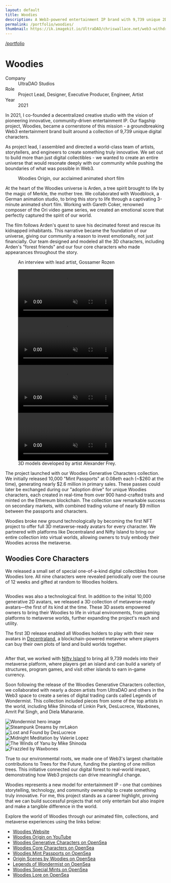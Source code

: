 ```yaml
---
layout: default
title: Woodies
description: A Web3-powered entertainment IP brand with 9,739 unique 2D and 3D avatars ready for the metaverse.
permalink: /portfolio/woodies/
thumbnail: https://ik.imagekit.io/UltraDAO/chriswallace.net/web3-withdrawal-thumbnail.png
---
```


<div style="background-image: url(https://ik.imagekit.io/UltraDAO/chriswallace.net/hero_bg.webp?tr=q-75,w-2000);" class="relative bg-cover bg-[25%_bottom] min-h-[360px] md:h-screen flex flex-col justify-between items-start fade-in-element md:pb-8 mb-12 before:content-[''] before:absolute before:inset-0 before:bg-gradient-to-b before:from-transparent before:to-black before:opacity-70 z-20">
  <div class="content-container w-full relative z-30">
    <a class="back text-white dark:text-white" href="/portfolio">/portfolio</a>
  </div>
  <div class="content-container w-full relative z-30">
    <h1 class="mb-3 text-white">Woodies</h1>
    <dl class="project-list">
      <div>
        <dt class="!text-white">Company</dt>
        <dd class="text-white/70">UltraDAO Studios</dd>
      </div>
      <div>
        <dt class="!text-white">Role</dt>
        <dd class="text-white/70">Project Lead, Designer, Executive Producer, Engineer, Artist</dd>
      </div>
      <div>
        <dt class="!text-white">Year</dt>
        <dd class="text-white/70">2021</dd>
      </div>
    </dl>
  </div>
</div>

<div class="content-container">
  <p class="fade-in-element">
    In 2021, I co-founded a decentralized creative studio with the vision of pioneering innovative, community-driven entertainment IP. Our flagship project, Woodies, became a cornerstone of this mission - a groundbreaking Web3 entertainment brand built around a collection of 9,739 unique digital characters.
  </p>

  <p class="fade-in-element">
    As project lead, I assembled and directed a world-class team of artists, storytellers, and engineers to create something truly innovative. We set out to build more than just digital collectibles - we wanted to create an entire universe that would resonate deeply with our community while pushing the boundaries of what was possible in Web3.
  </p>
</div>

<div class="content-container-wo fade-in-element text-center mb-12">
  <div class="flex mb-2 sm:mb-6 justify-start items-center">
    <figure>
      <video-player class="aspect-video sm:shadow-xl sm:rounded-xl w-full max-w-5xl text-primary-500" video-url="https://ik.imagekit.io/UltraDAO/chriswallace.net/Woodies%20Origin.mp4"></video-player>
      <figcaption>Woodies Origin, our acclaimed animated short film</figcaption>
    </figure>
  </div>
</div>
<div class="content-container">
  <p class="fade-in-element">
    At the heart of the Woodies universe is Arden, a tree spirit brought to life by the magic of Merkle, the mother tree. We collaborated with Woodblock, a German animation studio, to bring this story to life through a captivating 3-minute animated short film. Working with Gareth Coker, renowned composer of the Ori video game series, we created an emotional score that perfectly captured the spirit of our world.
  </p>

  <p class="fade-in-element">
    The film follows Arden's quest to save his decimated forest and rescue its kidnapped inhabitants. This narrative became the foundation of our universe, giving our community a reason to invest emotionally, not just financially. Our team designed and modeled all the 3D characters, including Arden's "forest friends" and our four core characters who made appearances throughout the story.
  </p>
</div>

<div class="content-container-wo text-center mb-12">
  <div class="max-w-5xl">
    <figure class="col-span-4 fade-in-element mb-24">
      <video-player class="aspect-video shadow-xl rounded-xl w-full text-primary-500" video-url="https://ik.imagekit.io/UltraDAO/chriswallace.net/Woodies_%20Interview%20with%20Lead%20Artist%20Gossamer%20Rozen.mp4?"></video-player>
      <figcaption>An interview with lead artist, Gossamer Rozen</figcaption>
    </figure>
    <figure class="fade-in-element">
      <div class="grid grid-cols-2 xl:grid-cols-4 gap-1.5 md:gap-4">
        <video data-type="video" muted playsinline autoplay loop loading="lazy" disablePictureInPicture controlslist="nodownload nofullscreen noremoteplayback" class="aspect-square rounded-xl">
            <source src="https://ik.imagekit.io/UltraDAO/chriswallace.net/AZ3Nppy_XzWkgZtG.mp4" type="video/mp4">
            Your browser does not support HTML5 video.
        </video>
        <video data-type="video" muted playsinline autoplay loop loading="lazy" disablePictureInPicture controlslist="nodownload nofullscreen noremoteplayback" class="aspect-square rounded-xl">
            <source src="https://ik.imagekit.io/UltraDAO/chriswallace.net/rs4b1w6RVj02G8ow.mp4" type="video/mp4">
            Your browser does not support HTML5 video.
        </video>
        <video data-type="video" muted playsinline autoplay loop loading="lazy" disablePictureInPicture controlslist="nodownload nofullscreen noremoteplayback" class="aspect-square rounded-xl">
            <source src="https://ik.imagekit.io/UltraDAO/chriswallace.net/xsm9_pqLa9PiH3qb.mp4" type="video/mp4">
            Your browser does not support HTML5 video.
        </video>
        <video data-type="video" muted playsinline autoplay loop loading="lazy" disablePictureInPicture controlslist="nodownload nofullscreen noremoteplayback" class="aspect-square rounded-xl">
            <source src="https://ik.imagekit.io/UltraDAO/chriswallace.net/ZK4uXh4C7syW32Ry.mp4" type="video/mp4">
            Your browser does not support HTML5 video.
        </video>
      </div>
      <figcaption>3D models developed by artist Alexander Frey.</figcaption>
    </figure>
  </div>
</div>

<div class="content-container mt-16 md:mt-32 mb-16 md:mb-24">
  <p class="fade-in-element">
    The project launched with our Woodies Generative Characters collection. We initially released 10,000 "Mint Passports" at 0.08eth each (~$260 at the time), generating nearly $2.6 million in primary sales. These passes could later be exchanged during our "adoption drive" for unique Woodies characters, each created in real-time from over 900 hand-crafted traits and minted on the Ethereum blockchain. The collection saw remarkable success on secondary markets, with combined trading volume of nearly $9 million between the passports and characters.
  </p>

  <p class="fade-in-element">
    Woodies broke new ground technologically by becoming the first NFT project to offer full 3D metaverse-ready avatars for every character. We partnered with platforms like Decentraland and Nifty Island to bring our entire collection into virtual worlds, allowing owners to truly embody their Woodies across the metaverse.
  </p>
</div>

<div class="content-container-wo fade-in-element text-center mb-12">
  <div class="flex flex-col lg:flex-row justify-center items-center bg-[#084C2B] gap-8 mx-[16px] md:ml-0 mb-2 sm:mb-6 p-4 lg:p-12 rounded-xl max-w-5xl">
    <div class="text-center lg:text-left flex flex-col justify-center items-center">
      <h2 class="mt-6 mb-4 w-full text-white">Woodies Core Characters</h2>
      <p class="max-w-[30rem] lg:max-w-[22rem] mx-auto lg:ml-0 mb-0 text-white/60 ~text-base/sm">We released a small set of special one-of-a-kind digital collectibles from Woodies lore. All nine characters were revealed periodically over the course of 12 weeks and gifted at random to Woodies holders.</p>
    </div>
    <div class="inline-block mx-auto">
      <img src="https://ik.imagekit.io/UltraDAO/chriswallace.net/woodies-core-characters.png" class="max-h-[450px] w-full h-auto mx-auto" alt="">
    </div>
  </div>
</div>

<div class="content-container mb-12">

  <p class="fade-in-element">
    Woodies was also a technological first. In addition to the initial 10,000 generative 2D avatars, we released a 3D collection of metaverse-ready avatars—the first of its kind at the time. These 3D assets empowered owners to bring their Woodies to life in virtual environments, from gaming platforms to metaverse worlds, further expanding the project's reach and utility.
  </p>

  <p class="fade-in-element">
    The first 3D release enabled all Woodies holders to play with their new avatars in <a href="https://decentraland.org">Decentraland</a>, a blockchain-powered metaverse where players can buy their own plots of land and build worlds together.
  </p>

  <img src="https://ik.imagekit.io/UltraDAO/chriswallace.net/WoodiesxDCL.gif" class="w-full max-w-prose fade-in-element mb-12 object-cover aspect-[5/2.6] shadow-xl rounded-xl" alt="">

  <p class="fade-in-element">
    After that, we worked with <a href="https://niftyisland.com">Nifty Island</a> to bring all 9,739 models into their metaverse platform, where players get an island and can build a variety of structures, program games, and visit other islands to earn in-game currency.
  </p>
</div>

<div class="content-container mb-12">
  <p class="fade-in-element">
    Soon following the release of the Woodies Generative Characters collection, we collaborated with nearly a dozen artists from UltraDAO and others in the Web3 space to create a series of digital trading cards called Legends of Wondermist. This collection included pieces from some of the top artists in the world, including Mike Shinoda of Linkin Park, DesLucrece,  Waxbones, Amrit Pal Singh, and Diela Maharanie.
  </p>
</div>

<div class="content-container mb-12">
  <div class="flex mb-2">
    <picture class="rounded-xl fade-in-element">
      <source
        media="(max-width: 768px)"
        srcset="https://ik.imagekit.io/UltraDAO/chriswallace.net/hero-wondermist-portrait.png"
      >
      <source
        media="(min-width: 769px)"
        srcset="https://ik.imagekit.io/UltraDAO/chriswallace.net/hero-wondermist.png"
      >
      <img 
        src="https://ik.imagekit.io/UltraDAO/chriswallace.net/hero-wondermist.png" 
        class="w-full h-auto mx-auto" 
        alt="Wondermist hero image"
      >
    </picture>
  </div>
  <div class="grid grid-cols-5 gap-2">
    <div class="snap-center shrink-0">
      <img src="https://ik.imagekit.io/UltraDAO/chriswallace.net/5226c8a7be87ae9d7c319eea8eb25c0d.gif?tr=q-60,w-640" class="w-[320px] fade-in-element" alt="Steampunk Dreams by mrLakon">
    </div>
    <div class="snap-center shrink-0">
      <img src="https://ik.imagekit.io/UltraDAO/chriswallace.net/6ea029b8908fef4a5d4a00797fc0a8a6%20(1).gif?tr=q-60,w-640" class="w-[320px] fade-in-element" alt="Lost and Found by DesLucrece">
    </div>
    <div class="snap-center shrink-0">
      <img src="https://ik.imagekit.io/UltraDAO/chriswallace.net/55d5f37e9d2f6c228592551b86529bbb.gif?tr=q-60,w-640" class="w-[320px] fade-in-element" alt="Midnight Meditation by Valerie Lopez">
    </div>
    <div class="snap-center shrink-0">
      <img src="https://ik.imagekit.io/UltraDAO/chriswallace.net/GM06-the-winds-of-yanu.gif?tr=q-60,w-640" class="w-[320px] fade-in-element" alt="The Winds of Yanu by Mike Shinoda">
    </div>
    <div class="snap-center shrink-0">
      <img src="https://ik.imagekit.io/UltraDAO/chriswallace.net/1b82487e348f95d1f27ef1707b97046c.gif?tr=q-60,w-640" class="w-[320px] fade-in-element" alt="Frazzled by Waxbones">
    </div>
  </div>
</div>
<div class="content-container mb-12">
  <p class="fade-in-element">
    True to our environmental roots, we made one of Web3's largest charitable contributions to Trees for the Future, funding the planting of one million trees. This initiative connected our digital forest to real-world impact, demonstrating how Web3 projects can drive meaningful change.
  </p>

  <p class="fade-in-element">
    Woodies represents a new model for entertainment IP - one that combines storytelling, technology, and community ownership to create something truly innovative. For me, this project stands as a career highlight, proving that we can build successful projects that not only entertain but also inspire and make a tangible difference in the world.
  </p>

  <p class="fade-in-element">
    Explore the world of Woodies through our animated film, collections, and metaverse experiences using the links below:
  </p>

  <ul class="w-full fade-in-element">
    <li><a href="https://woodiesofficial.com">Woodies Website</a></li>
    <li><a href="https://www.youtube.com/watch?v=encMCWoBc3o">Woodies Origin on YouTube</a></li>
    <li><a href="https://opensea.com/collection/woodies-generative/">Woodies Generative Characters on OpenSea</a></li>
    <li><a href="https://opensea.io/collection/woodies-core-characters">Woodies Core Characters on OpenSea</a></li>
    <li><a href="https://opensea.io/collection/woodies-mint-passport">Woodies Mint Passports on OpenSea</a></li>
    <li><a href="https://opensea.io/collection/origin-scenes-by-woodies">Origin Scenes by Woodies on OpenSea</a></li>
    <li><a href="https://opensea.io/collection/legends-of-wondermist">Legends of Wondermist on OpenSea</a></li>
    <li><a href="https://opensea.io/collection/woodies-special-mints">Woodies Special Mints on OpenSea</a></li>
    <li><a href="https://opensea.io/collection/woodies-lore">Woodies Lore on OpenSea</a></li>
    
  </ul>
</div>
